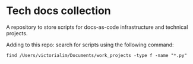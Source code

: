 # Tech docs collection

A repository to store scripts for docs-as-code infrastructure and technical projects.

Adding to this repo: search for scripts using the following command:

```
find /Users/victorialim/Documents/work_projects -type f -name "*.py"
```
